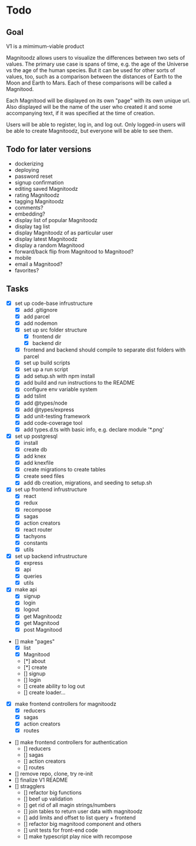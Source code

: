 # Todo

## Goal

V1 is a mimimum-viable product

Magnitoodz allows users to visualize the differences between two sets of values. The primary use case is spans of time, e.g. the age of the Universe vs the age of the human species. But it can be used for other sorts of values, too, such as a comparison between the distances of Earth to the Moon and Earth to Mars. Each of these comparisons will be called a Magnitood.

Each Magnitood will be displayed on its own "page" with its own unique url. Also displayed will be the name of the user who created it and some accompanying text, if it was specified at the time of creation.

Users will be able to register, log in, and log out. Only logged-in users will be able to create Magnitoodz, but everyone will be able to see them.

## Todo for later versions

- dockerizing
- deploying
- password reset
- signup confirmation
- editing saved Magnitoodz
- rating Magnitoodz
- tagging Magnitoodz
- comments?
- embedding?
- display list of popular Magnitoodz
- display tag list
- display Magnitoodz of as particular user
- display latest Magnitoodz
- display a random Magnitood
- forward/back flip from Magnitood to Magnitood?
- mobile
- email a Magnitood?
- favorites?

## Tasks

* [x] set up code-base infrustructure
    * [x] add .gitignore
    * [x] add parcel
    * [x] add nodemon
    * [x] set up src folder structure
        * [x] frontend dir
        * [x] backend dir
    * [x] frontend and backend should compile to separate dist folders with parcel
    * [x] set up build scripts
    * [x] set up a run script
    * [x] add setup.sh with npm install
    * [x] add build and run instructions to the README
    * [x] configure env variable system
    * [x] add tslint
    * [x] add @types/node
    * [x] add @types/express
    * [x] add unit-testing framework
    * [x] add code-coverage tool
    * [x] add types.d.ts with basic info, e.g. declare module '*.png'
* [x] set up postgresql
    * [x] install
    * [x] create db
    * [x] add knex
    * [x] add knexfile
    * [x] create migrations to create tables
    * [x] create seed files
    * [x] add db creation, migrations, and seeding to setup.sh
* [x] set up frontend infrustructure
    * [x] react
    * [x] redux
    * [x] recompose
    * [x] sagas
    * [x] action creators
    * [x] react router
    * [x] tachyons
    * [x] constants
    * [x] utils
* [x] set up backend infrustructure
    * [x] express
    * [x] api
    * [x] queries
    * [x] utils
* [x] make api
    * [x] signup
    * [x] login
    * [x] logout
    * [x] get Magnitoodz
    * [x] get Magnitood
    * [x] post Magnitood
* [] make "pages"
    * [x] list
    * [x] Magnitood
    * [*] about
    * [*] create
    * [] signup
    * [] login
    * [] create ability to log out
    * [] create loader...
* [x] make frontend controllers for magnitoodz
    * [x] reducers
    * [x] sagas
    * [x] action creators
    * [x] routes
* [] make frontend controllers for authentication
    * [] reducers
    * [] sagas
    * [] action creators
    * [] routes
* [] remove repo, clone, try re-init
* [] finalize V1 README
* [] stragglers
    * [] refactor big functions
    * [] beef up validation
    * [] get rid of all magin strings/numbers
    * [] join tables to return user data with magnitoodz
    * [] add limits and offset to list query + frontend
    * [] refactor big magnitood component and others
    * [] unit tests for front-end code
    * [] make typescript play nice with recompose

